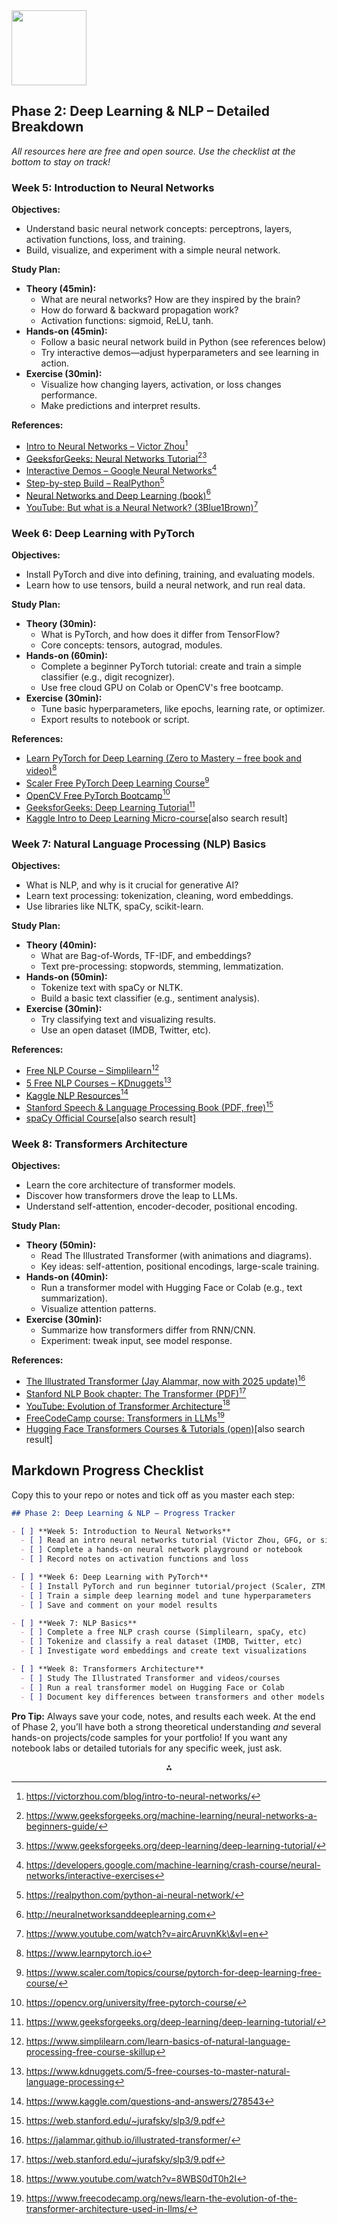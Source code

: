 <img src="https://r2cdn.perplexity.ai/pplx-full-logo-primary-dark%402x.png" class="logo" width="120"/>

## Phase 2: Deep Learning \& NLP – Detailed Breakdown

*All resources here are free and open source. Use the checklist at the bottom to stay on track!*

### **Week 5: Introduction to Neural Networks**

**Objectives:**

- Understand basic neural network concepts: perceptrons, layers, activation functions, loss, and training.
- Build, visualize, and experiment with a simple neural network.

**Study Plan:**

- **Theory (45min):**
    - What are neural networks? How are they inspired by the brain?
    - How do forward \& backward propagation work?
    - Activation functions: sigmoid, ReLU, tanh.
- **Hands-on (45min):**
    - Follow a basic neural network build in Python (see references below)
    - Try interactive demos—adjust hyperparameters and see learning in action.
- **Exercise (30min):**
    - Visualize how changing layers, activation, or loss changes performance.
    - Make predictions and interpret results.

**References:**

- [Intro to Neural Networks – Victor Zhou](https://victorzhou.com/blog/intro-to-neural-networks/)[^1]
- [GeeksforGeeks: Neural Networks Tutorial](https://www.geeksforgeeks.org/machine-learning/neural-networks-a-beginners-guide/)[^2][^3]
- [Interactive Demos – Google Neural Networks](https://developers.google.com/machine-learning/crash-course/neural-networks/interactive-exercises)[^4]
- [Step-by-step Build – RealPython](https://realpython.com/python-ai-neural-network/)[^5]
- [Neural Networks and Deep Learning (book)](http://neuralnetworksanddeeplearning.com)[^6]
- [YouTube: But what is a Neural Network? (3Blue1Brown)](https://www.youtube.com/watch?v=aircAruvnKk&vl=en)[^7]


### **Week 6: Deep Learning with PyTorch**

**Objectives:**

- Install PyTorch and dive into defining, training, and evaluating models.
- Learn how to use tensors, build a neural network, and run real data.

**Study Plan:**

- **Theory (30min):**
    - What is PyTorch, and how does it differ from TensorFlow?
    - Core concepts: tensors, autograd, modules.
- **Hands-on (60min):**
    - Complete a beginner PyTorch tutorial: create and train a simple classifier (e.g., digit recognizer).
    - Use free cloud GPU on Colab or OpenCV's free bootcamp.
- **Exercise (30min):**
    - Tune basic hyperparameters, like epochs, learning rate, or optimizer.
    - Export results to notebook or script.

**References:**

- [Learn PyTorch for Deep Learning (Zero to Mastery – free book and video)](https://www.learnpytorch.io)[^8]
- [Scaler Free PyTorch Deep Learning Course](https://www.scaler.com/topics/course/pytorch-for-deep-learning-free-course/)[^9]
- [OpenCV Free PyTorch Bootcamp](https://opencv.org/university/free-pytorch-course/)[^10]
- [GeeksforGeeks: Deep Learning Tutorial](https://www.geeksforgeeks.org/deep-learning/deep-learning-tutorial/)[^3]
- [Kaggle Intro to Deep Learning Micro-course](https://www.kaggle.com/learn/intro-to-deep-learning)[also search result]


### **Week 7: Natural Language Processing (NLP) Basics**

**Objectives:**

- What is NLP, and why is it crucial for generative AI?
- Learn text processing: tokenization, cleaning, word embeddings.
- Use libraries like NLTK, spaCy, scikit-learn.

**Study Plan:**

- **Theory (40min):**
    - What are Bag-of-Words, TF-IDF, and embeddings?
    - Text pre-processing: stopwords, stemming, lemmatization.
- **Hands-on (50min):**
    - Tokenize text with spaCy or NLTK.
    - Build a basic text classifier (e.g., sentiment analysis).
- **Exercise (30min):**
    - Try classifying text and visualizing results.
    - Use an open dataset (IMDB, Twitter, etc).

**References:**

- [Free NLP Course – Simplilearn](https://www.simplilearn.com/learn-basics-of-natural-language-processing-free-course-skillup)[^11]
- [5 Free NLP Courses – KDnuggets](https://www.kdnuggets.com/5-free-courses-to-master-natural-language-processing)[^12]
- [Kaggle NLP Resources](https://www.kaggle.com/questions-and-answers/278543)[^13]
- [Stanford Speech \& Language Processing Book (PDF, free)](https://web.stanford.edu/~jurafsky/slp3/9.pdf)[^14]
- [spaCy Official Course](https://course.spacy.io/)[also search result]


### **Week 8: Transformers Architecture**

**Objectives:**

- Learn the core architecture of transformer models.
- Discover how transformers drove the leap to LLMs.
- Understand self-attention, encoder-decoder, positional encoding.

**Study Plan:**

- **Theory (50min):**
    - Read The Illustrated Transformer (with animations and diagrams).
    - Key ideas: self-attention, positional encodings, large-scale training.
- **Hands-on (40min):**
    - Run a transformer model with Hugging Face or Colab (e.g., text summarization).
    - Visualize attention patterns.
- **Exercise (30min):**
    - Summarize how transformers differ from RNN/CNN.
    - Experiment: tweak input, see model response.

**References:**

- [The Illustrated Transformer (Jay Alammar, now with 2025 update)](https://jalammar.github.io/illustrated-transformer/)[^15]
- [Stanford NLP Book chapter: The Transformer (PDF)](https://web.stanford.edu/~jurafsky/slp3/9.pdf)[^14]
- [YouTube: Evolution of Transformer Architecture](https://www.youtube.com/watch?v=8WBS0dT0h2I)[^16]
- [FreeCodeCamp course: Transformers in LLMs](https://www.freecodecamp.org/news/learn-the-evolution-of-the-transformer-architecture-used-in-llms/)[^17]
- [Hugging Face Transformers Courses \& Tutorials (open)](https://huggingface.co/docs/transformers/index)[also search result]


## Markdown Progress Checklist

Copy this to your repo or notes and tick off as you master each step:

```markdown
## Phase 2: Deep Learning & NLP – Progress Tracker

- [ ] **Week 5: Introduction to Neural Networks**
  - [ ] Read an intro neural networks tutorial (Victor Zhou, GFG, or similar)
  - [ ] Complete a hands-on neural network playground or notebook
  - [ ] Record notes on activation functions and loss

- [ ] **Week 6: Deep Learning with PyTorch**
  - [ ] Install PyTorch and run beginner tutorial/project (Scaler, ZTM, OpenCV Bootcamp)
  - [ ] Train a simple deep learning model and tune hyperparameters
  - [ ] Save and comment on your model results

- [ ] **Week 7: NLP Basics**
  - [ ] Complete a free NLP crash course (Simplilearn, spaCy, etc)
  - [ ] Tokenize and classify a real dataset (IMDB, Twitter, etc)
  - [ ] Investigate word embeddings and create text visualizations

- [ ] **Week 8: Transformers Architecture**
  - [ ] Study The Illustrated Transformer and videos/courses
  - [ ] Run a real transformer model on Hugging Face or Colab
  - [ ] Document key differences between transformers and other models
```

**Pro Tip:** Always save your code, notes, and results each week. At the end of Phase 2, you’ll have both a strong theoretical understanding _and_ several hands-on projects/code samples for your portfolio! If you want any notebook labs or detailed tutorials for any specific week, just ask.

<div style="text-align: center">⁂</div>

[^1]: https://victorzhou.com/blog/intro-to-neural-networks/

[^2]: https://www.geeksforgeeks.org/machine-learning/neural-networks-a-beginners-guide/

[^3]: https://www.geeksforgeeks.org/deep-learning/deep-learning-tutorial/

[^4]: https://developers.google.com/machine-learning/crash-course/neural-networks/interactive-exercises

[^5]: https://realpython.com/python-ai-neural-network/

[^6]: http://neuralnetworksanddeeplearning.com

[^7]: https://www.youtube.com/watch?v=aircAruvnKk\&vl=en

[^8]: https://www.learnpytorch.io

[^9]: https://www.scaler.com/topics/course/pytorch-for-deep-learning-free-course/

[^10]: https://opencv.org/university/free-pytorch-course/

[^11]: https://www.simplilearn.com/learn-basics-of-natural-language-processing-free-course-skillup

[^12]: https://www.kdnuggets.com/5-free-courses-to-master-natural-language-processing

[^13]: https://www.kaggle.com/questions-and-answers/278543

[^14]: https://web.stanford.edu/~jurafsky/slp3/9.pdf

[^15]: https://jalammar.github.io/illustrated-transformer/

[^16]: https://www.youtube.com/watch?v=8WBS0dT0h2I

[^17]: https://www.freecodecamp.org/news/learn-the-evolution-of-the-transformer-architecture-used-in-llms/

[^18]: https://www.baeldung.com/cs/ml-open-source-libraries

[^19]: https://www.edx.org/learn/natural-language-processing

[^20]: https://www.coursera.org/learn/advanced-deep-learning-with-pytorch


